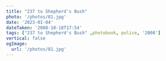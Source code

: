 ```yaml
---
title: "237 to Shepherd's Bush"
photo: '/photos/81.jpg'
date: '2023-01-04'
dateTaken: '2008-10-18T17:54'
tags: ["237 to Shepherd's Bush" ,photobook, police, '2008']
vertical: false
ogImage:
  url: '/photos/81.jpg'
---
```

